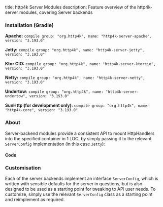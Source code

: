 title: http4k Server Modules
description: Feature overview of the http4k-server modules, covering Server backends

### Installation (Gradle)
**Apache:** ```compile group: "org.http4k", name: "http4k-server-apache", version: "3.193.0"```

**Jetty:** ```compile group: "org.http4k", name: "http4k-server-jetty", version: "3.193.0"```

**Ktor CIO:** ```compile group: "org.http4k", name: "http4k-server-ktorcio", version: "3.193.0"```

**Netty:** ```compile group: "org.http4k", name: "http4k-server-netty", version: "3.193.0"```

**Undertow:** ```compile group: "org.http4k", name: "http4k-server-undertow", version: "3.193.0"```

**SunHttp (for development only):** ```compile group: "org.http4k", name: "http4k-core", version: "3.193.0"```

### About
Server-backend modules provide a consistent API to mount HttpHandlers into the specified container in 1 LOC, by 
simply passing it to the relevant `ServerConfig` implementation (in this case `Jetty`):

#### Code [<img class="octocat"/>](https://github.com/http4k/http4k/blob/master/src/docs/guide/modules/servers/example_http.kt)
<script src="https://gist-it.appspot.com/https://github.com/http4k/http4k/blob/master/src/docs/guide/modules/servers/example_http.kt"></script>

### Customisation
Each of the server backends implement an interface `ServerConfig`, which is written with sensible defaults for the server in questions, 
but is also designed to be used as a starting point for tweaking to API user needs. To customize, simply use the relevant `ServerConfig` 
class as a starting point and reimplement as required.
